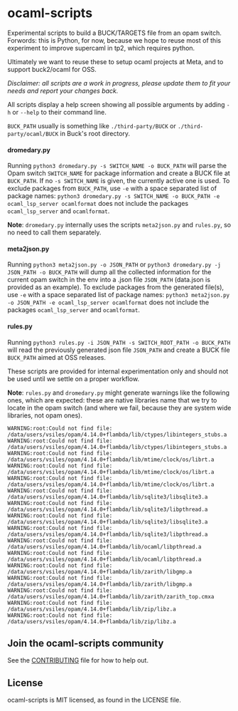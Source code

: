 # ocaml-scripts

Experimental scripts to build a BUCK/TARGETS file from an opam switch.
Forwords: this is Python, for now, because we hope to reuse most of this experiment to
improve supercaml in tp2, which requires python.

Ultimately we want to reuse these to setup ocaml projects at Meta, and
to support buck2/ocaml for OSS.

*Disclaimer: all scripts are a work in progress, please update them
to fit your needs and report your changes back.*

All scripts display a help screen showing all possible arguments by adding `-h` or `--help` to their command line.

`BUCK_PATH` usually is something like `./third-party/BUCK` or `./third-party/ocaml/BUCK` in Buck's root directory.

#### dromedary.py

Running `python3 dromedary.py -s SWITCH_NAME -o BUCK_PATH` will parse the Opam switch `SWITCH_NAME` for package information and create a BUCK file at `BUCK_PATH`. If no `-s SWITCH_NAME` is given, the currently active one is used. To exclude packages from `BUCK_PATH`, use `-e` with a space separated list of package names: `python3 dromedary.py -s SWITCH_NAME -o BUCK_PATH -e ocaml_lsp_server ocamlformat` does not include the packages `ocaml_lsp_server` and `ocamlformat`.

**Note**: `dromedary.py` internally uses the scripts `meta2json.py` and `rules.py`, so no need to call them separately.

#### meta2json.py

Running `python3 meta2json.py -o JSON_PATH` or `python3 dromedary.py -j JSON_PATH -o BUCK_PATH` will dump all the collected information for the current opam switch in the env into a .json file `JSON_PATH` (data.json is provided as an example). To exclude packages from the generated file(s), use `-e` with a space separated list of package names: `python3 meta2json.py -o JSON_PATH -e ocaml_lsp_server ocamlformat` does not include the packages `ocaml_lsp_server` and `ocamlformat`.

#### rules.py

Running `python3 rules.py -i JSON_PATH -s SWITCH_ROOT_PATH -o BUCK_PATH` will read the previously generated json file `JSON_PATH` and
create a BUCK file `BUCK_PATH` aimed at OSS releases.

These scripts are provided for internal experimentation only and should not be
used until we settle on a proper workflow.

**Note**: `rules.py` and `dromedary.py` might generate warnings like the following ones, which are
expected: these are native libraries name that we try to locate in the opam
switch (and where we fail, because they are system wide libraries, not opam
ones).

```
WARNING:root:Could not find file: /data/users/vsiles/opam/4.14.0+flambda/lib/ctypes/libintegers_stubs.a
WARNING:root:Could not find file: /data/users/vsiles/opam/4.14.0+flambda/lib/ctypes/libintegers_stubs.a
WARNING:root:Could not find file: /data/users/vsiles/opam/4.14.0+flambda/lib/mtime/clock/os/librt.a
WARNING:root:Could not find file: /data/users/vsiles/opam/4.14.0+flambda/lib/mtime/clock/os/librt.a
WARNING:root:Could not find file: /data/users/vsiles/opam/4.14.0+flambda/lib/mtime/clock/os/librt.a
WARNING:root:Could not find file: /data/users/vsiles/opam/4.14.0+flambda/lib/sqlite3/libsqlite3.a
WARNING:root:Could not find file: /data/users/vsiles/opam/4.14.0+flambda/lib/sqlite3/libpthread.a
WARNING:root:Could not find file: /data/users/vsiles/opam/4.14.0+flambda/lib/sqlite3/libsqlite3.a
WARNING:root:Could not find file: /data/users/vsiles/opam/4.14.0+flambda/lib/sqlite3/libpthread.a
WARNING:root:Could not find file: /data/users/vsiles/opam/4.14.0+flambda/lib/ocaml/libpthread.a
WARNING:root:Could not find file: /data/users/vsiles/opam/4.14.0+flambda/lib/ocaml/libpthread.a
WARNING:root:Could not find file: /data/users/vsiles/opam/4.14.0+flambda/lib/zarith/libgmp.a
WARNING:root:Could not find file: /data/users/vsiles/opam/4.14.0+flambda/lib/zarith/libgmp.a
WARNING:root:Could not find file: /data/users/vsiles/opam/4.14.0+flambda/lib/zarith/zarith_top.cmxa
WARNING:root:Could not find file: /data/users/vsiles/opam/4.14.0+flambda/lib/zip/libz.a
WARNING:root:Could not find file: /data/users/vsiles/opam/4.14.0+flambda/lib/zip/libz.a
```

## Join the ocaml-scripts community
See the [CONTRIBUTING](CONTRIBUTING.md) file for how to help out.

## License
ocaml-scripts is MIT licensed, as found in the LICENSE file.
